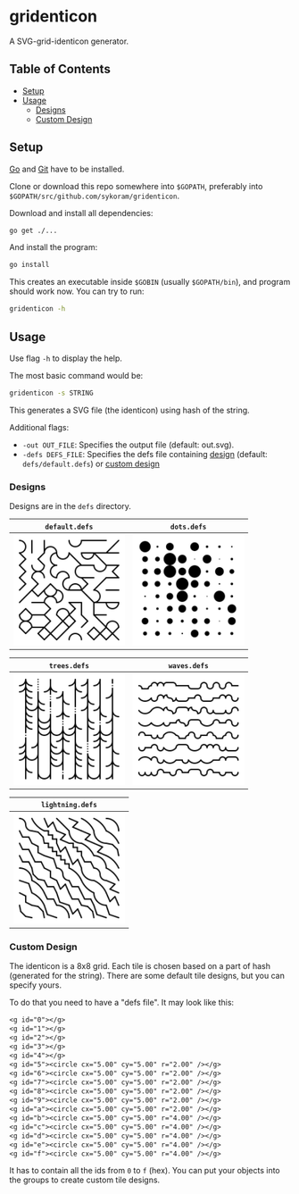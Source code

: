 # gridenticon

A SVG-grid-identicon generator.

## Table of Contents

- [Setup](#setup)
- [Usage](#usage)
  - [Designs](#designs)
  - [Custom Design](#custom-design) 


## Setup

[Go](https://golang.org/) and [Git](https://git-scm.com/) have to be installed.

Clone or download this repo somewhere into `$GOPATH`, preferably into `$GOPATH/src/github.com/sykoram/gridenticon`.

Download and install all dependencies:
```sh
go get ./...
```

And install the program:
```sh
go install
```

This creates an executable inside `$GOBIN` (usually `$GOPATH/bin`), and program should work now. You can try to run:

```sh
gridenticon -h
```


## Usage

Use flag `-h` to display the help.

The most basic command would be:
```sh
gridenticon -s STRING
```
This generates a SVG file (the identicon) using hash of the string.

Additional flags:
- `-out OUT_FILE`: Specifies the output file (default: out.svg).
- `-defs DEFS_FILE`: Specifies the defs file containing [design](#designs) (default: `defs/default.defs`) or [custom design](#custom-design)


### Designs

Designs are in the `defs` directory.

`default.defs` | `dots.defs` 
---------------|-------------
<img src="./resources/default.svg" width="200" height="200"> | <img src="./resources/dots.svg" width="200" height="200">

`trees.defs` | `waves.defs`
-------------|-------------
<img src="./resources/trees.svg" width="200" height="200"> | <img src="./resources/waves.svg" width="200" height="200">

`lightning.defs` |
-----------------|
<img src="./resources/lightning.svg" width="200" height="200"> |


### Custom Design

The identicon is a 8x8 grid. Each tile is chosen based on a part of hash (generated for the string). There are some default tile designs, but you can specify yours.

To do that you need to have a "defs file". It may look like this:
```
<g id="0"></g>
<g id="1"></g>
<g id="2"></g>
<g id="3"></g>
<g id="4"></g>
<g id="5"><circle cx="5.00" cy="5.00" r="2.00" /></g>
<g id="6"><circle cx="5.00" cy="5.00" r="2.00" /></g>
<g id="7"><circle cx="5.00" cy="5.00" r="2.00" /></g>
<g id="8"><circle cx="5.00" cy="5.00" r="2.00" /></g>
<g id="9"><circle cx="5.00" cy="5.00" r="2.00" /></g>
<g id="a"><circle cx="5.00" cy="5.00" r="2.00" /></g>
<g id="b"><circle cx="5.00" cy="5.00" r="4.00" /></g>
<g id="c"><circle cx="5.00" cy="5.00" r="4.00" /></g>
<g id="d"><circle cx="5.00" cy="5.00" r="4.00" /></g>
<g id="e"><circle cx="5.00" cy="5.00" r="4.00" /></g>
<g id="f"><circle cx="5.00" cy="5.00" r="4.00" /></g>
```

It has to contain all the ids from `0` to `f` (hex). You can put your objects into the groups to create custom tile designs.

